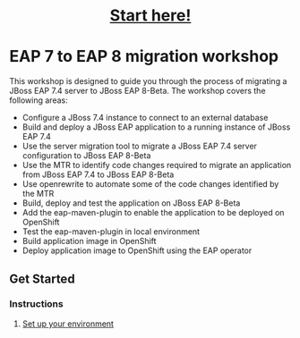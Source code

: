 
<h1 align="center"><a href="#">Start here!</a></h1>

# EAP 7 to EAP 8 migration workshop

This workshop is designed to guide you through the process of migrating a JBoss EAP 7.4 server to JBoss EAP 8-Beta.  The workshop covers the following areas:

* Configure a JBoss 7.4 instance to connect to an external database
* Build and deploy a JBoss EAP application to a running instance of JBoss EAP 7.4
* Use the server migration tool to migrate a JBoss EAP 7.4 server configuration to JBoss EAP 8-Beta
* Use the MTR to identify code changes required to migrate an application from JBoss EAP 7.4 to JBoss EAP 8-Beta
* Use openrewrite to automate some of the code changes identified by the MTR
* Build, deploy and test the application on JBoss EAP 8-Beta
* Add the eap-maven-plugin to enable the application to be deployed on OpenShift
* Test the eap-maven-plugin in local environment
* Build application image in OpenShift
* Deploy application image to OpenShift using the EAP operator


## Get Started

### Instructions

1. [Set up your environment](instructions/1-environment-setup.md)


